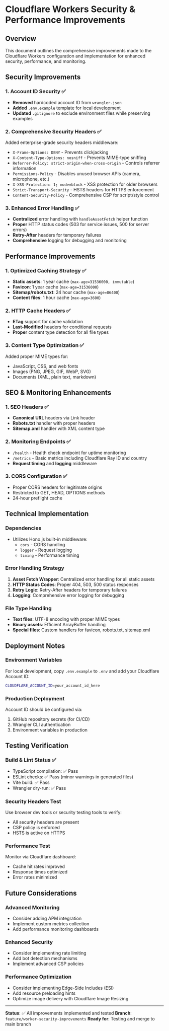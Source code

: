 # Cloudflare Workers Security & Performance Improvements

## Overview
This document outlines the comprehensive improvements made to the Cloudflare Workers configuration and implementation for enhanced security, performance, and monitoring.

## Security Improvements

### 1. Account ID Security ✅
- **Removed** hardcoded account ID from `wrangler.json`
- **Added** `.env.example` template for local development
- **Updated** `.gitignore` to exclude environment files while preserving examples

### 2. Comprehensive Security Headers ✅
Added enterprise-grade security headers middleware:
- `X-Frame-Options: DENY` - Prevents clickjacking
- `X-Content-Type-Options: nosniff` - Prevents MIME-type sniffing
- `Referrer-Policy: strict-origin-when-cross-origin` - Controls referrer information
- `Permissions-Policy` - Disables unused browser APIs (camera, microphone, etc.)
- `X-XSS-Protection: 1; mode=block` - XSS protection for older browsers
- `Strict-Transport-Security` - HSTS headers for HTTPS enforcement
- `Content-Security-Policy` - Comprehensive CSP for script/style control

### 3. Enhanced Error Handling ✅
- **Centralized** error handling with `handleAssetFetch` helper function
- **Proper** HTTP status codes (503 for service issues, 500 for server errors)
- **Retry-After** headers for temporary failures
- **Comprehensive** logging for debugging and monitoring

## Performance Improvements

### 1. Optimized Caching Strategy ✅
- **Static assets**: 1 year cache (`max-age=31536000, immutable`)
- **Favicon**: 1 year cache (`max-age=31536000`)
- **Sitemap/robots.txt**: 24 hour cache (`max-age=86400`)
- **Content files**: 1 hour cache (`max-age=3600`)

### 2. HTTP Cache Headers ✅
- **ETag** support for cache validation
- **Last-Modified** headers for conditional requests
- **Proper** content type detection for all file types

### 3. Content Type Optimization ✅
Added proper MIME types for:
- JavaScript, CSS, and web fonts
- Images (PNG, JPEG, GIF, WebP, SVG)
- Documents (XML, plain text, markdown)

## SEO & Monitoring Enhancements

### 1. SEO Headers ✅
- **Canonical URL** headers via Link header
- **Robots.txt** handler with proper headers
- **Sitemap.xml** handler with XML content type

### 2. Monitoring Endpoints ✅
- `/health` - Health check endpoint for uptime monitoring
- `/metrics` - Basic metrics including Cloudflare Ray ID and country
- **Request timing** and **logging** middleware

### 3. CORS Configuration ✅
- Proper CORS headers for legitimate origins
- Restricted to GET, HEAD, OPTIONS methods
- 24-hour preflight cache

## Technical Implementation

### Dependencies
- Utilizes Hono.js built-in middleware:
  - `cors` - CORS handling
  - `logger` - Request logging
  - `timing` - Performance timing

### Error Handling Strategy
1. **Asset Fetch Wrapper**: Centralized error handling for all static assets
2. **HTTP Status Codes**: Proper 404, 503, 500 status responses
3. **Retry Logic**: Retry-After headers for temporary failures
4. **Logging**: Comprehensive error logging for debugging

### File Type Handling
- **Text files**: UTF-8 encoding with proper MIME types
- **Binary assets**: Efficient ArrayBuffer handling
- **Special files**: Custom handlers for favicon, robots.txt, sitemap.xml

## Deployment Notes

### Environment Variables
For local development, copy `.env.example` to `.env` and add your Cloudflare Account ID:
```bash
CLOUDFLARE_ACCOUNT_ID=your_account_id_here
```

### Production Deployment
Account ID should be configured via:
1. GitHub repository secrets (for CI/CD)
2. Wrangler CLI authentication
3. Environment variables in production

## Testing Verification

### Build & Lint Status ✅
- TypeScript compilation: ✅ Pass
- ESLint checks: ✅ Pass (minor warnings in generated files)
- Vite build: ✅ Pass
- Wrangler dry-run: ✅ Pass

### Security Headers Test
Use browser dev tools or security testing tools to verify:
- All security headers are present
- CSP policy is enforced
- HSTS is active on HTTPS

### Performance Test
Monitor via Cloudflare dashboard:
- Cache hit rates improved
- Response times optimized
- Error rates minimized

## Future Considerations

### Advanced Monitoring
- Consider adding APM integration
- Implement custom metrics collection
- Add performance monitoring dashboards

### Enhanced Security
- Consider implementing rate limiting
- Add bot detection mechanisms
- Implement advanced CSP policies

### Performance Optimization
- Consider implementing Edge-Side Includes (ESI)
- Add resource preloading hints
- Optimize image delivery with Cloudflare Image Resizing

---

**Status**: ✅ All improvements implemented and tested
**Branch**: `feature/worker-security-improvements`
**Ready for**: Testing and merge to main branch